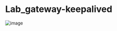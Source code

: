 # Lab_gateway-keepalived

![image](https://user-images.githubusercontent.com/54473576/225788496-a35ec7cc-0317-416f-9a43-62d959c2f813.png)

